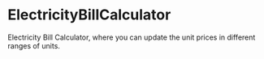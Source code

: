 # ElectricityBillCalculator
Electricity Bill Calculator, where you can update the unit prices in different ranges of units.
